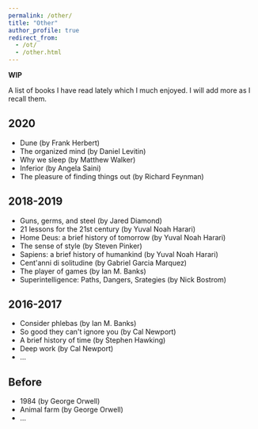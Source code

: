 ```yaml
---
permalink: /other/
title: "Other"
author_profile: true
redirect_from: 
  - /ot/
  - /other.html
---
```



**WIP**

A list of books I have read lately which I much enjoyed. I will add more as I recall them.

## 2020
- Dune (by Frank Herbert)
- The organized mind (by Daniel Levitin)
- Why we sleep (by Matthew Walker)
- Inferior (by Angela Saini)
- The pleasure of finding things out (by Richard Feynman)

## 2018-2019
- Guns, germs, and steel (by Jared Diamond)
- 21 lessons for the 21st century (by Yuval Noah Harari) 
- Home Deus: a brief history of tomorrow (by Yuval Noah Harari)
- The sense of style (by Steven Pinker)
- Sapiens: a brief history of humankind (by Yuval Noah Harari)
- Cent'anni di solitudine (by Gabriel Garcia Marquez)
- The player of games (by Ian M. Banks)
- Superintelligence: Paths, Dangers, Srategies (by Nick Bostrom)

## 2016-2017
- Consider phlebas (by Ian M. Banks)
- So good they can't ignore you (by Cal Newport)
- A brief history of time (by Stephen Hawking)
- Deep work (by Cal Newport)
- ...

## Before
- 1984 (by George Orwell)
- Animal farm (by George Orwell)
- ...


